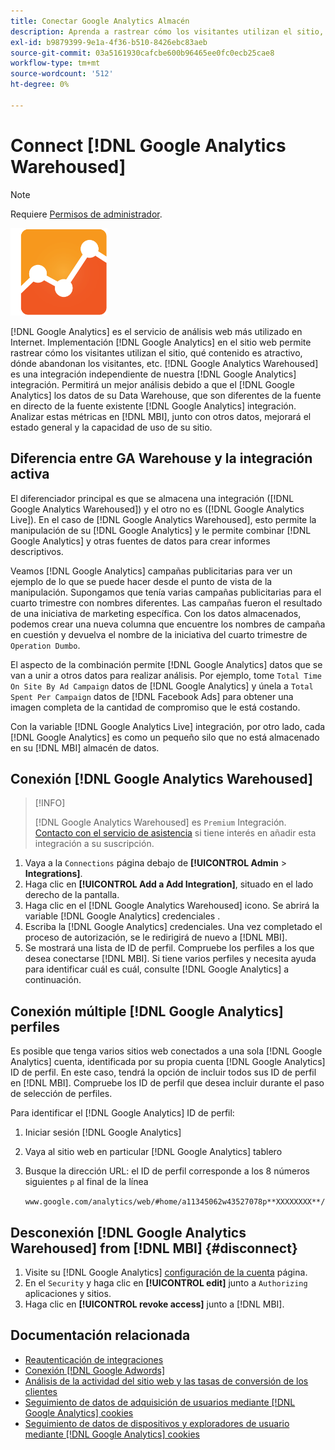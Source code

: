 ```yaml
---
title: Conectar Google Analytics Almacén
description: Aprenda a rastrear cómo los visitantes utilizan el sitio, qué contenido es atractivo, dónde abandonan los visitantes, etc.
exl-id: b9879399-9e1a-4f36-b510-8426ebc83aeb
source-git-commit: 03a5161930cafcbe600b96465ee0fc0ecb25cae8
workflow-type: tm+mt
source-wordcount: '512'
ht-degree: 0%

---
```


# Connect [!DNL Google Analytics Warehoused]

>[!NOTE]
>
>Requiere [Permisos de administrador](../../../administrator/user-management/user-management.md).

![](../../../assets/google-analytics-logo.png)

[!DNL Google Analytics] es el servicio de análisis web más utilizado en Internet. Implementación [!DNL Google Analytics] en el sitio web permite rastrear cómo los visitantes utilizan el sitio, qué contenido es atractivo, dónde abandonan los visitantes, etc. [!DNL Google Analytics Warehoused] es una integración independiente de nuestra [!DNL Google Analytics] integración. Permitirá un mejor análisis debido a que el [!DNL Google Analytics] los datos de su Data Warehouse, que son diferentes de la fuente en directo de la fuente existente [!DNL Google Analytics] integración. Analizar estas métricas en [!DNL MBI], junto con otros datos, mejorará el estado general y la capacidad de uso de su sitio.

## Diferencia entre GA Warehouse y la integración activa

El diferenciador principal es que se almacena una integración ([!DNL Google Analytics Warehoused]) y el otro no es ([!DNL Google Analytics Live]). En el caso de [!DNL Google Analytics Warehoused], esto permite la manipulación de su [!DNL Google Analytics] y le permite combinar [!DNL Google Analytics] y otras fuentes de datos para crear informes descriptivos.

Veamos [!DNL Google Analytics] campañas publicitarias para ver un ejemplo de lo que se puede hacer desde el punto de vista de la manipulación. Supongamos que tenía varias campañas publicitarias para el cuarto trimestre con nombres diferentes. Las campañas fueron el resultado de una iniciativa de marketing específica. Con los datos almacenados, podemos crear una nueva columna que encuentre los nombres de campaña en cuestión y devuelva el nombre de la iniciativa del cuarto trimestre de `Operation Dumbo`.

El aspecto de la combinación permite [!DNL Google Analytics] datos que se van a unir a otros datos para realizar análisis. Por ejemplo, tome `Total Time On Site By Ad Campaign` datos de [!DNL Google Analytics] y únela a `Total Spent Per Campaign` datos de [!DNL Facebook Ads] para obtener una imagen completa de la cantidad de compromiso que le está costando.

Con la variable [!DNL Google Analytics Live] integración, por otro lado, cada [!DNL Google Analytics] es como un pequeño silo que no está almacenado en su [!DNL MBI] almacén de datos.

## Conexión [!DNL Google Analytics Warehoused]

>[!INFO]
>
>[!DNL Google Analytics Warehoused] es `Premium` Integración. [Contacto con el servicio de asistencia](../../../guide-overview.md) si tiene interés en añadir esta integración a su suscripción.

1. Vaya a la `Connections` página debajo de **[!UICONTROL Admin** > **Integrations]**.
1. Haga clic en **[!UICONTROL Add a Add Integration]**, situado en el lado derecho de la pantalla.
1. Haga clic en el [!DNL Google Analytics Warehoused] icono. Se abrirá la variable [!DNL Google Analytics] credenciales .
1. Escriba la [!DNL Google Analytics] credenciales. Una vez completado el proceso de autorización, se le redirigirá de nuevo a [!DNL MBI].
1. Se mostrará una lista de ID de perfil. Compruebe los perfiles a los que desea conectarse [!DNL MBI]. Si tiene varios perfiles y necesita ayuda para identificar cuál es cuál, consulte [!DNL Google Analytics] a continuación.

## Conexión múltiple [!DNL Google Analytics] perfiles

Es posible que tenga varios sitios web conectados a una sola [!DNL Google Analytics] cuenta, identificada por su propia cuenta [!DNL Google Analytics] ID de perfil. En este caso, tendrá la opción de incluir todos sus ID de perfil en [!DNL MBI]. Compruebe los ID de perfil que desea incluir durante el paso de selección de perfiles.

Para identificar el [!DNL Google Analytics] ID de perfil:

1. Iniciar sesión [!DNL Google Analytics]
1. Vaya al sitio web en particular [!DNL Google Analytics] tablero
1. Busque la dirección URL: el ID de perfil corresponde a los 8 números siguientes `p` al final de la línea

   `www.google.com/analytics/web/#home/a11345062w43527078p**XXXXXXXX**/`

## Desconexión [!DNL Google Analytics Warehoused] from [!DNL MBI] {#disconnect}

1. Visite su [!DNL Google Analytics] [configuración de la cuenta](https://www.google.com/accounts/) página.
1. En el `Security` y haga clic en **[!UICONTROL edit]** junto a `Authorizing` aplicaciones y sitios.
1. Haga clic en **[!UICONTROL revoke access]** junto a [!DNL MBI].

## Documentación relacionada

* [Reautenticación de integraciones](https://support.magento.com/hc/en-us/articles/360016733151)
* [Conexión [!DNL Google Adwords]](../integrations/google-adwords.md)
* [Análisis de la actividad del sitio web y las tasas de conversión de los clientes](../../analysis/web-act-cust-conversion.md)
* [Seguimiento de datos de adquisición de usuarios mediante [!DNL Google Analytics] cookies](../../analysis/google-track-user-acq.md)
* [Seguimiento de datos de dispositivos y exploradores de usuario mediante [!DNL Google Analytics] cookies](https://support.magento.com/hc/en-us/articles/360016732911)
